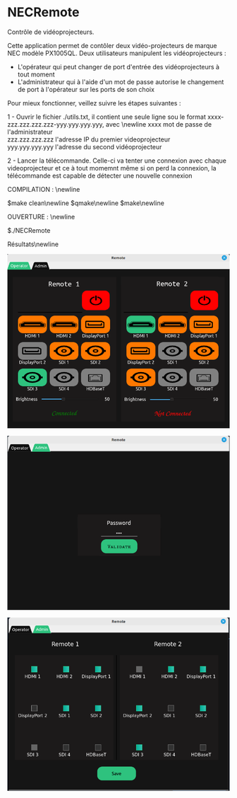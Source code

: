 # NECRemote

Contrôle de vidéoprojecteurs. 

Cette application permet de contôler deux vidéo-projecteurs de marque NEC modèle PX1005QL.
Deux utilisateurs manipulent les vidéoprojecteurs : 
- L'opérateur qui peut changer de port d'entrée des vidéoprojecteurs à tout moment
- L'administrateur qui à l'aide d'un mot de passe autorise le changement de port à l'opérateur sur les ports de son choix

Pour mieux fonctionner, veillez suivre les étapes suivantes : 

1 - Ouvrir le fichier ./utils.txt, il contient une seule ligne sou le format xxxx-zzz.zzz.zzz.zzz-yyy.yyy.yyy.yyy, avec \newline
      xxxx mot de passe de l'administrateur<br />
      zzz.zzz.zzz.zzz l'adresse IP du premier videoprojecteur<br />
      yyy.yyy.yyy.yyy l'adresse du second vidéoprojecteur<br />
      
2 - Lancer la télécommande. Celle-ci va tenter une connexion avec chaque videoprojecteur et ce à tout momemnt même si on perd la connexion,
      la télécommande est capable de détecter une nouvelle connexion
      
 COMPILATION : \newline
 
 $make clean\newline
 $qmake\newline
 $make\newline
 
 OUVERTURE : \newline
 
 $./NECRemote


Résultats\newline

![alt text](https://github.com/samuelnyobe/NECRemote/blob/master/img/remote1.png?raw=true)

![alt text](https://github.com/samuelnyobe/NECRemote/blob/master/img/remote2.png?raw=true)

![alt text](https://github.com/samuelnyobe/NECRemote/blob/master/img/remote3.png?raw=true)

